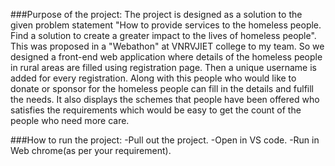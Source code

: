 ###Purpose of the project:
The project is designed as a solution to the given problem statement "How to provide services to the homeless people. Find a solution to create a greater impact to the lives of homeless people". 
This was proposed in a "Webathon" at VNRVJIET college to my team.
So we designed a front-end web application where details of the homeless people in rural areas are filled using registration page.
Then a unique username is added for every registration.
Along with this people who would like to donate or sponsor for the homeless people can fill in the details and fulfill the needs.
It also displays the schemes that people have been offered who satisfies the requirements which would be easy to get the count of the people who need more care.

###How to run the project:
-Pull out the project.
-Open in VS code.
-Run in Web chrome(as per your requirement).
